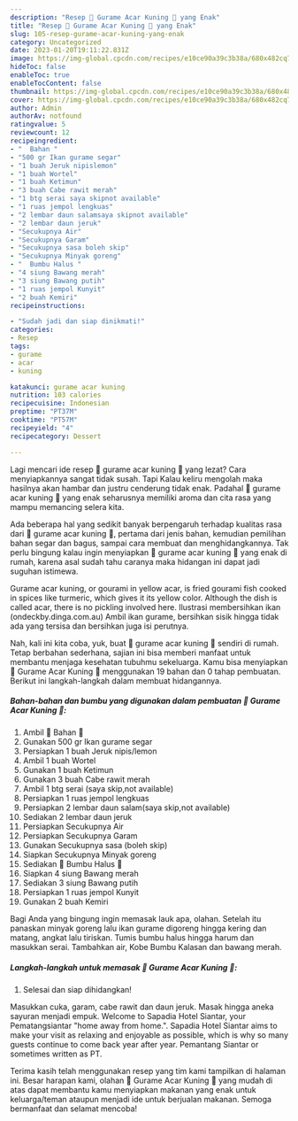 ```yaml
---
description: "Resep 🐻 Gurame Acar Kuning 🐻 yang Enak"
title: "Resep 🐻 Gurame Acar Kuning 🐻 yang Enak"
slug: 105-resep-gurame-acar-kuning-yang-enak
category: Uncategorized
date: 2023-01-20T19:11:22.831Z
image: https://img-global.cpcdn.com/recipes/e10ce90a39c3b38a/680x482cq70/gurame-acar-kuning-foto-resep-utama.jpg
hideToc: false
enableToc: true
enableTocContent: false
thumbnail: https://img-global.cpcdn.com/recipes/e10ce90a39c3b38a/680x482cq70/gurame-acar-kuning-foto-resep-utama.jpg
cover: https://img-global.cpcdn.com/recipes/e10ce90a39c3b38a/680x482cq70/gurame-acar-kuning-foto-resep-utama.jpg
author: Admin
authorAv: notfound
ratingvalue: 5
reviewcount: 12
recipeingredient:
- "  Bahan "
- "500 gr Ikan gurame segar"
- "1 buah Jeruk nipislemon"
- "1 buah Wortel"
- "1 buah Ketimun"
- "3 buah Cabe rawit merah"
- "1 btg serai saya skipnot available"
- "1 ruas jempol lengkuas"
- "2 lembar daun salamsaya skipnot available"
- "2 lembar daun jeruk"
- "Secukupnya Air"
- "Secukupnya Garam"
- "Secukupnya sasa boleh skip"
- "Secukupnya Minyak goreng"
- "  Bumbu Halus "
- "4 siung Bawang merah"
- "3 siung Bawang putih"
- "1 ruas jempol Kunyit"
- "2 buah Kemiri"
recipeinstructions:

- "Sudah jadi dan siap dinikmati!"
categories:
- Resep
tags:
- gurame
- acar
- kuning

katakunci: gurame acar kuning 
nutrition: 103 calories
recipecuisine: Indonesian
preptime: "PT37M"
cooktime: "PT57M"
recipeyield: "4"
recipecategory: Dessert

---
```



Lagi mencari ide resep 🐻 gurame acar kuning 🐻 yang lezat? Cara menyiapkannya sangat tidak susah. Tapi Kalau keliru mengolah maka hasilnya akan hambar dan justru cenderung tidak enak. Padahal 🐻 gurame acar kuning 🐻 yang enak seharusnya memiliki aroma dan cita rasa yang mampu memancing selera kita.


Ada beberapa hal yang sedikit banyak berpengaruh terhadap kualitas rasa dari 🐻 gurame acar kuning 🐻, pertama dari jenis bahan, kemudian pemilihan bahan segar dan bagus, sampai cara membuat dan menghidangkannya. Tak perlu bingung kalau ingin menyiapkan 🐻 gurame acar kuning 🐻 yang enak di rumah, karena asal sudah tahu caranya maka hidangan ini dapat jadi suguhan istimewa.

Gurame acar kuning, or gourami in yellow acar, is fried gourami fish cooked in spices like turmeric, which gives it its yellow color. Although the dish is called acar, there is no pickling involved here. Ilustrasi membersihkan ikan (ondeckby.dinga.com.au) Ambil ikan gurame, bersihkan sisik hingga tidak ada yang tersisa dan bersihkan juga isi perutnya.


Nah, kali ini kita coba, yuk, buat 🐻 gurame acar kuning 🐻 sendiri di rumah. Tetap berbahan sederhana, sajian ini bisa memberi manfaat untuk membantu menjaga kesehatan tubuhmu sekeluarga. Kamu bisa menyiapkan 🐻 Gurame Acar Kuning 🐻 menggunakan 19 bahan dan 0 tahap pembuatan. Berikut ini langkah-langkah dalam membuat hidangannya.

<!--inarticleads1-->

##### Bahan-bahan dan bumbu yang digunakan dalam pembuatan 🐻 Gurame Acar Kuning 🐻:

1. Ambil  🐻 Bahan 🐻
1. Gunakan 500 gr Ikan gurame segar
1. Persiapkan 1 buah Jeruk nipis/lemon
1. Ambil 1 buah Wortel
1. Gunakan 1 buah Ketimun
1. Gunakan 3 buah Cabe rawit merah
1. Ambil 1 btg serai (saya skip,not available)
1. Persiapkan 1 ruas jempol lengkuas
1. Persiapkan 2 lembar daun salam(saya skip,not available)
1. Sediakan 2 lembar daun jeruk
1. Persiapkan Secukupnya Air
1. Persiapkan Secukupnya Garam
1. Gunakan Secukupnya sasa (boleh skip)
1. Siapkan Secukupnya Minyak goreng
1. Sediakan  🐻 Bumbu Halus 🐻
1. Siapkan 4 siung Bawang merah
1. Sediakan 3 siung Bawang putih
1. Persiapkan 1 ruas jempol Kunyit
1. Gunakan 2 buah Kemiri


Bagi Anda yang bingung ingin memasak lauk apa, olahan. Setelah itu panaskan minyak goreng lalu ikan gurame digoreng hingga kering dan matang, angkat lalu tiriskan. Tumis bumbu halus hingga harum dan masukkan serai. Tambahkan air, Kobe Bumbu Kalasan dan bawang merah. 

<!--inarticleads2-->

##### Langkah-langkah untuk memasak 🐻 Gurame Acar Kuning 🐻:


1. Selesai dan siap dihidangkan!

Masukkan cuka, garam, cabe rawit dan daun jeruk. Masak hingga aneka sayuran menjadi empuk. Welcome to Sapadia Hotel Siantar, your Pematangsiantar &#34;home away from home.&#34;. Sapadia Hotel Siantar aims to make your visit as relaxing and enjoyable as possible, which is why so many guests continue to come back year after year. Pemantang Siantar or sometimes written as PT. 

Terima kasih telah menggunakan resep yang tim kami tampilkan di halaman ini. Besar harapan kami, olahan 🐻 Gurame Acar Kuning 🐻 yang mudah di atas dapat membantu kamu menyiapkan makanan yang enak untuk keluarga/teman ataupun menjadi ide untuk berjualan makanan. Semoga bermanfaat dan selamat mencoba!
